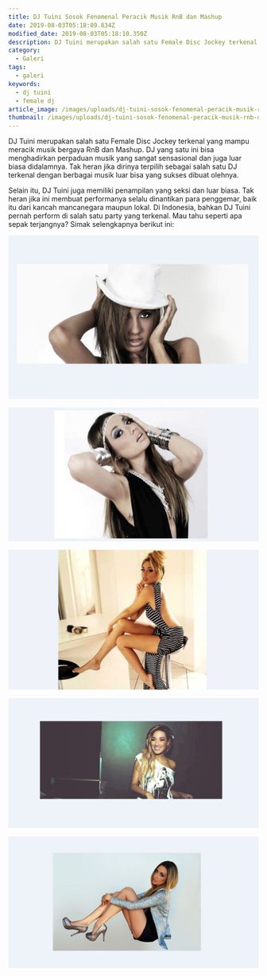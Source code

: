 ```yaml
---
title: DJ Tuini Sosok Fenomenal Peracik Musik RnB dan Mashup
date: 2019-08-03T05:18:09.834Z
modified_date: 2019-08-03T05:18:10.350Z
description: DJ Tuini merupakan salah satu Female Disc Jockey terkenal yang mampu meracik musik bergaya RnB dan Mashup. DJ yang satu ini bisa menghadirkan perpaduan musik.
category:
  - Galeri
tags:
  - galeri
keywords:
  - dj tuini
  - female dj
article_image: /images/uploads/dj-tuini-sosok-fenomenal-peracik-musik-rnb-dan-mashup-3.jpg
thumbnail: /images/uploads/dj-tuini-sosok-fenomenal-peracik-musik-rnb-dan-mashup-4-013.jpg
---
```

DJ Tuini merupakan salah satu Female Disc Jockey terkenal yang mampu meracik musik bergaya RnB dan Mashup. DJ yang satu ini bisa menghadirkan perpaduan musik yang sangat sensasional dan juga luar biasa didalamnya. Tak heran jika dirinya terpilih sebagai salah satu DJ terkenal dengan berbagai musik luar bisa yang sukses dibuat olehnya. 

Selain itu, DJ Tuini juga memiliki penampilan yang seksi dan luar biasa. Tak heran jika ini membuat performanya selalu dinantikan para penggemar, baik itu dari kancah mancanegara maupun lokal. Di Indonesia, bahkan DJ Tuini pernah perform di salah satu party yang terkenal. Mau tahu seperti apa sepak terjangnya? Simak selengkapnya berikut ini:

![DJ Tuini Sosok Fenomenal Peracik Musik RnB dan Mashup](/images/uploads/dj-tuini-sosok-fenomenal-peracik-musik-rnb-dan-mashup-5.jpg)

![DJ Tuini Sosok Fenomenal Peracik Musik RnB dan Mashup](/images/uploads/dj-tuini-sosok-fenomenal-peracik-musik-rnb-dan-mashup-4.jpg)

![DJ Tuini Sosok Fenomenal Peracik Musik RnB dan Mashup](/images/uploads/dj-tuini-sosok-fenomenal-peracik-musik-rnb-dan-mashup-3.jpg)

![DJ Tuini Sosok Fenomenal Peracik Musik RnB dan Mashup](/images/uploads/dj-tuini-sosok-fenomenal-peracik-musik-rnb-dan-mashup-2.jpg)

![DJ Tuini Sosok Fenomenal Peracik Musik RnB dan Mashup](/images/uploads/dj-tuini-sosok-fenomenal-peracik-musik-rnb-dan-mashup-1.jpg)
